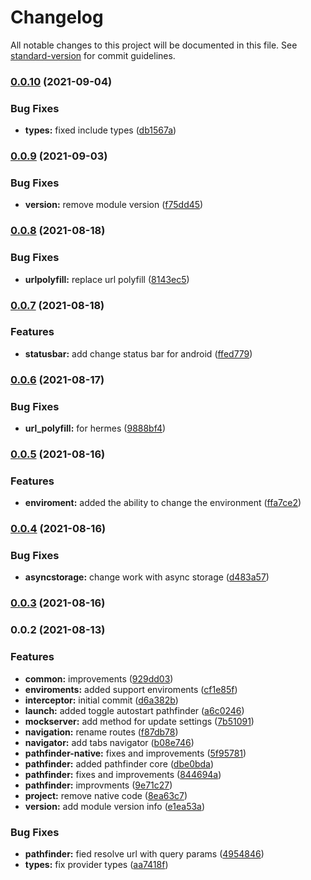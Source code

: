 # Changelog

All notable changes to this project will be documented in this file. See [standard-version](https://github.com/conventional-changelog/standard-version) for commit guidelines.

### [0.0.10](https://git.appkode.ru/ca/react-native-pathfinder/compare/v0.0.9...v0.0.10) (2021-09-04)


### Bug Fixes

* **types:** fixed include types ([db1567a](https://git.appkode.ru/ca/react-native-pathfinder/commit/db1567af64f7c5b14640d402167b3f2a1f84936b))

### [0.0.9](https://git.appkode.ru/ca/react-native-pathfinder/compare/v0.0.8...v0.0.9) (2021-09-03)


### Bug Fixes

* **version:** remove module version ([f75dd45](https://git.appkode.ru/ca/react-native-pathfinder/commit/f75dd45ad70ab07e23c4645da9c1a521092577ab))

### [0.0.8](https://git.appkode.ru/ca/react-native-pathfinder/compare/v0.0.7...v0.0.8) (2021-08-18)


### Bug Fixes

* **urlpolyfill:** replace url polyfill ([8143ec5](https://git.appkode.ru/ca/react-native-pathfinder/commit/8143ec5e0fe97c6e57ff8df79007ff4bdd5dcc8c))

### [0.0.7](https://git.appkode.ru/ca/react-native-pathfinder/compare/v0.0.6...v0.0.7) (2021-08-18)


### Features

* **statusbar:** add change status bar for android ([ffed779](https://git.appkode.ru/ca/react-native-pathfinder/commit/ffed779ebf1d6d51700dc47925a03014c404e6fe))

### [0.0.6](https://git.appkode.ru/ca/react-native-pathfinder/compare/v0.0.5...v0.0.6) (2021-08-17)


### Bug Fixes

* **url_polyfill:** for hermes ([9888bf4](https://git.appkode.ru/ca/react-native-pathfinder/commit/9888bf4445de137462d020fea5452d36e1e6b01c))

### [0.0.5](https://git.appkode.ru/ca/react-native-pathfinder/compare/v0.0.4...v0.0.5) (2021-08-16)


### Features

* **enviroment:** added the ability to change the environment ([ffa7ce2](https://git.appkode.ru/ca/react-native-pathfinder/commit/ffa7ce20a877f23c008b288ba3e14017e9ccc364))

### [0.0.4](https://git.appkode.ru/ca/react-native-pathfinder/compare/v0.0.3...v0.0.4) (2021-08-16)


### Bug Fixes

* **asyncstorage:** change work with async storage ([d483a57](https://git.appkode.ru/ca/react-native-pathfinder/commit/d483a57eacf13ce74ca12fa85f985ba84728bd51))

### [0.0.3](https://git.appkode.ru/ca/react-native-pathfinder/compare/v0.0.2...v0.0.3) (2021-08-16)

### 0.0.2 (2021-08-13)


### Features

* **common:** improvements ([929dd03](https://git.appkode.ru/ca/react-native-pathfinder/commit/929dd037458e90603b9c4cd22c4d625bb8116a12))
* **enviroments:** added support enviroments ([cf1e85f](https://git.appkode.ru/ca/react-native-pathfinder/commit/cf1e85f0c77d773b7424392d69f3ac75c3245e44))
* **interceptor:** initial commit ([d6a382b](https://git.appkode.ru/ca/react-native-pathfinder/commit/d6a382bd7d8643d55f2d53f5c4d4e7f5dc7f3f4f))
* **launch:** added toggle autostart pathfinder ([a6c0246](https://git.appkode.ru/ca/react-native-pathfinder/commit/a6c0246ed9024b33fcccb9a690ae4dba594fb0cc))
* **mockserver:** add method for update settings ([7b51091](https://git.appkode.ru/ca/react-native-pathfinder/commit/7b510914b161ecdc21033553cfda2c1f21562504))
* **navigation:** rename routes ([f87db78](https://git.appkode.ru/ca/react-native-pathfinder/commit/f87db78f2962aa3699f25f43c2b819734d216285))
* **navigator:** add tabs navigator ([b08e746](https://git.appkode.ru/ca/react-native-pathfinder/commit/b08e746bce4e62c63a84c93f6f28171dded0f5a7))
* **pathfinder-native:** fixes and improvements ([5f95781](https://git.appkode.ru/ca/react-native-pathfinder/commit/5f95781fc311d7f7c89cd77d59d6c4142e2bed9c))
* **pathfinder:** added pathfinder core ([dbe0bda](https://git.appkode.ru/ca/react-native-pathfinder/commit/dbe0bda5aa3768764e1e28eb824ceb99b8dd302a))
* **pathfinder:** fixes and improvements ([844694a](https://git.appkode.ru/ca/react-native-pathfinder/commit/844694aa08566a0dada652f87d2361c4539cdb63))
* **pathfinder:** improvments ([9e71c27](https://git.appkode.ru/ca/react-native-pathfinder/commit/9e71c27d2f52393618924de9244103670a41a1a2))
* **project:** remove native code ([8ea63c7](https://git.appkode.ru/ca/react-native-pathfinder/commit/8ea63c7062081237fffcfb7e26839828be1b25e0))
* **version:** add module version info ([e1ea53a](https://git.appkode.ru/ca/react-native-pathfinder/commit/e1ea53abb91a004aa2867cc68a050e7e610991ef))


### Bug Fixes

* **pathfinder:** fied resolve url with query params ([4954846](https://git.appkode.ru/ca/react-native-pathfinder/commit/49548462697701586f85d3ad69c365e904350d75))
* **types:** fix provider types ([aa7418f](https://git.appkode.ru/ca/react-native-pathfinder/commit/aa7418fd603d17d297c32f8b5b0667aaae342443))
